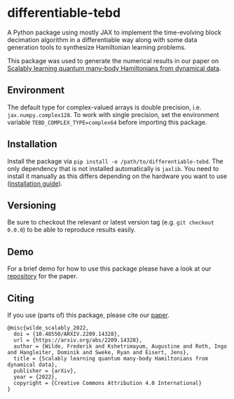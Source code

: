 # differentiable-tebd

A Python package using mostly JAX to implement the time-evolving block decimation algorithm in a differentiable way along with some data generation tools to synthesize Hamiltonian learning problems.

This package was used to generate the numerical results in our paper on [Scalably learning quantum many-body Hamiltonians from dynamical data](https://arxiv.org/abs/2209.14328).

## Environment

The default type for complex-valued arrays is double precision, i.e. `jax.numpy.complex128`.
To work with single precision, set the environment variable `TEBD_COMPLEX_TYPE=complex64` before importing this package.

## Installation

Install the package via `pip install -e /path/to/differentiable-tebd`.
The only dependency that is not installed automatically is `jaxlib`.
You need to install it manually as this differs depending on the hardware you want to use ([installation guide](https://github.com/google/jax/#installation)).

## Versioning

Be sure to checkout the relevant or latest version tag (e.g. `git checkout 0.0.0`) to be able to reproduce results easily.

## Demo

For a brief demo for how to use this package please have a look at our [repository](https://github.com/frederikwilde/scalable-dynamical-hamiltonian-learning/tree/main/demo) for the paper.

## Citing

If you use (parts of) this package, please cite our [paper](https://arxiv.org/abs/2209.14328).
```
@misc{wilde_scalably_2022,
  doi = {10.48550/ARXIV.2209.14328},
  url = {https://arxiv.org/abs/2209.14328},
  author = {Wilde, Frederik and Kshetrimayum, Augustine and Roth, Ingo and Hangleiter, Dominik and Sweke, Ryan and Eisert, Jens},
  title = {Scalably learning quantum many-body Hamiltonians from dynamical data},
  publisher = {arXiv},
  year = {2022},
  copyright = {Creative Commons Attribution 4.0 International}
}
```
